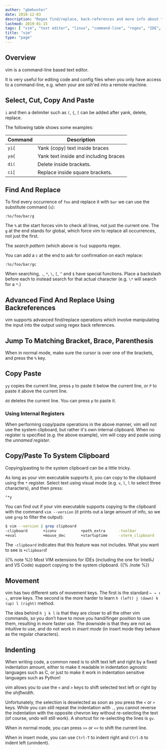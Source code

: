 ```yaml
---
author: "gbmhunter"
date: 2018-12-03
description: "Regex find/replace, back-references and more info about the text-editor vim."
lastmod: 2019-01-15
tags: [ "vim", "text editor", "linux", "command-line", "regex", "IDE", "copy", "paste", "system clipboard", "yank", "indenting" ]
title: "vim"
type: "page"
---
```


## Overview

vim is a command-line based text editor.

It is very useful for editing code and config files when you only have access to a command-line, e.g. when your are ssh'ed into a remote machine.

## Select, Cut, Copy And Paste

`i` and then a delimiter such as `(`, `{`, `[` can be added after yank, delete, replace.

The following table shows some examples:

Command   | Description
----------|---------------------------------------------
`yi{`     | Yank (copy) text inside braces
`ya{`     | Yank text inside and including braces
`di(`     | Delete inside brackets.
`ci[`     | Replace inside square brackets.

## Find And Replace

To find every occurrence of `foo` and replace it with `bar` we can use the substitute command (`s`):

```
:%s/foo/bar/g
```

The `%` at the start forces vim to check all lines, not just the current one. The `g` at the end stands for global, which force vim to replace all occurrences, not just the first.

The _search pattern_ (which above is `foo`) supports regex. 

You can add a `c` at the end to ask for confirmation on each replace:

```
:%s/foo/bar/gc
```

When searching, `.`, `*`, `\`, `[`, `^` and `$` have special functions. Place a backslash before each to instead search for that actual character (e.g. `\*` will search for a `*`.)

## Advanced Find And Replace Using Backreferences

vim supports advanced find/replace operations which involve manipulating the input into the output using regex back references.

## Jump To Matching Bracket, Brace, Parenthesis

When in normal mode, make sure the cursor is over one of the brackets, and press the `%` key.

## Copy Paste

`yy` copies the current line, press `p` to paste it below the current line, or `P` to paste it above the current line.

`dd` deletes the current line. You can press `p` to paste it.

### Using Internal Registers

When performing copy/paste operations in the above manner, vim will not use the system clipboard, but rather it's own internal clipboard. When no register is specified (e.g. the above example), vim will copy and paste using the _unnamed register_.

## Copy/Paste To System Clipboard

Copying/pasting to the system clipboard can be a little tricky.

As long as your vim executable supports it, you can copy to the clipbaord using the `*` register. Select text using visual mode (e.g. `v`, `l`, `l` to select three characters), and then press:

```
"*y
```

You can find out if your vim executable supports copying to the clipboard with the command `vim --version` (it prints out a large amount of info, so we use `grep` to filter the output):

```sh
$ vim --version | grep clipboard
-clipboard       +iconv           +path_extra      -toolbar
+eval            +mouse_dec       +startuptime     -xterm_clipboard
```

The `-clipboard` indicates that this feature was not includes. What you want to see is `+clipboard`!

{{% note %}}
Most VIM extensions for IDEs (including the one for IntelliJ and VS Code) support copying to the system clipboard.
{{% /note %}}

## Movement

vim has two different sets of movement keys. The first is the standard `← → ↑ ↓`,  arrow keys. The second is the more harder to learn `h (left) j (down) k (up) l (right)` method.

The idea behind `h j k l` is that they are closer to all the other vim commands, so you don't have to move you hand/finger position to use them, resulting in more faster use. The downside is that they are not as intuitive to use, and do not work in _insert mode_ (in insert mode they behave as the regular characters).

## Indenting

When writing code, a common need is to shift text left and right by a fixed indentation amount, either to make it readable in indentation agnostic languages such as C, or just to make it work in indentation sensitive languages such as Python!

vim allows you to use the `<` and `>` keys to shift selected text left or right by the _shiftwidth_.

Unfortunately, the selection is deselected as soon as you press the `<` or `>` keys. While you can still repeat the indentation with `.`,  you cannot reverse the indentation with the opposite chevron key without re-selecting the text (of course, undo will still work). A shortcut for re-selecting the lines is `gv`.

When in normal mode, you can press `>>` or `<<` to shift the current line.

When in insert mode, you can use `Ctrl-T` to indent right and `Ctrl-D` to indent left (unindent).